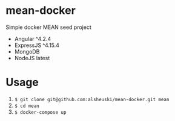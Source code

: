 # mean-docker
Simple docker MEAN seed project

* Angular ^4.2.4
* ExpressJS ^4.15.4
* MongoDB
* NodeJS latest

# Usage

1. `$ git clone git@github.com:alsheuski/mean-docker.git mean`
2. `$ cd mean`
3. `$ docker-compose up`
